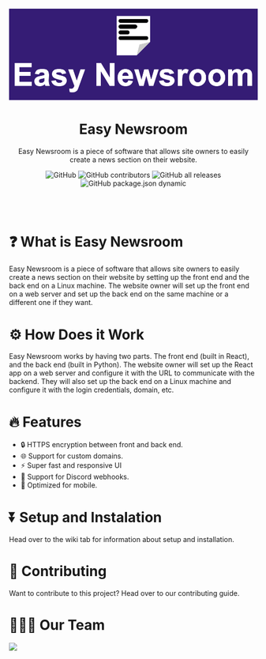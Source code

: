 ![logo](https://github.com/Superior126/easy-newsroom/blob/main/.github/assets/easy-newsroom-logo.png)
<h1 align="center">Easy Newsroom</h1>
<p align="center">Easy Newsroom is a piece of software that allows site owners to easily create a news section on their website.</p>
<div align="center">
  <img alt="GitHub" src="https://img.shields.io/github/license/superior126/easy-newsroom?style=for-the-badge">
  <img alt="GitHub contributors" src="https://img.shields.io/github/contributors/superior126/easy-newsroom?style=for-the-badge">
  <img alt="GitHub all releases" src="https://img.shields.io/github/downloads/superior126/easy-newsroom/total?style=for-the-badge">
  <img alt="GitHub package.json dynamic" src="https://img.shields.io/github/package-json/version/superior126/easy-newsroom?style=for-the-badge">
</div>
<br>
<br>
<br>
<h1>❓ What is Easy Newsroom</h1>
<p>Easy Newsroom is a piece of software that allows site owners to easily create a news section on their website by setting up the front end and the back end on a Linux machine. The website owner will set up the front end on a web server and set up the back end on the same machine or a different one if they want.</p>

<h1>⚙️ How Does it Work</h1>
<p>Easy Newsroom works by having two parts. The front end (built in React), and the back end (built in Python). The website owner will set up the React app on a web server and configure it with the URL to communicate with the backend. They will also set up the back end on a Linux machine and configure it with the login credentials, domain, etc.</p>

<h1>🔥 Features</h1>
<ul>
  <li>🔒 HTTPS encryption between front and back end.</li>
  <li>🌐 Support for custom domains.</li>
  <li>⚡ Super fast and responsive UI</li>
  <li>💬 Support for Discord webhooks.</li>
  <li>📱 Optimized for mobile.</li>
</ul>

<h1>⏬ Setup and Instalation</h1>
<p>Head over to the wiki tab for information about setup and installation.</p>

<h1>👋 Contributing</h1>
<p>Want to contribute to this project? Head over to our contributing guide.</p>

<h1>🙋🏻‍♂️ Our Team</h1>
<a href="https://github.com/Superior126/easy-newsroom/graphs/contributors">
  <img src="https://contrib.rocks/image?repo=Superior126/easy-newsroom" />
</a>
